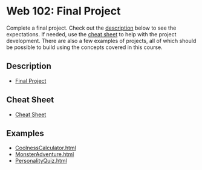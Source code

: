 # Web 102: Final Project
Complete a final project. Check out the [description](FinalProject.md) below to see the expectations. If needed, use the [cheat sheet](CheatSheet.md) to help with the project development. There are also a few examples of projects, all of which should be possible to build using the concepts covered in this course.

## Description
- [Final Project](FinalProject.md)

## Cheat Sheet
- [Cheat Sheet](CheatSheet.md)

## Examples
- <a href="CoolnessCalculator.html" target="_blank">CoolnessCalculator.html</a>
- <a href="MonsterAdventure.html" target="_blank">MonsterAdventure.html</a>
- <a href="PersonalityQuiz.html" target="_blank">PersonalityQuiz.html</a>